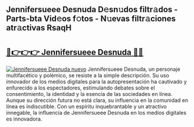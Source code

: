 ## Jennifersueee Desnuda D𝚎sn𝚞dos filtr𝚊dos - Parts-bta Vid𝚎os f𝚘tos - N𝚞evas filtr𝚊ciones atr𝚊ctivas RsaqH

# <h2><a href="http://mb82g4s.tromn.icu/?c=Jennifersueee+Desnuda">🔗👉👉👉 Jennifersueee Desnuda 🔗🔗</a></h2>

[![Jennifersueee Desnuda nuevo](https://i.imgur.com/pEAQMta.gif)](http://mb82g4s.tromn.icu/?c=Jennifersueee+Desnuda)
Jennifersueee Desnuda, un personaje multifacético y polémico, se resiste a la simple descripción. Su uso innovador de los medios digitales para la autopresentación ha cautivado y enfurecido a los espectadores, estimulando debates sobre el consentimiento, la identidad y la esencia de las sociedades en línea. Aunque su dirección futura no está clara, su influencia en la comunidad en línea es indiscutible. Con un espíritu inquebrantable y un atractivo innegable, la influencia de Jennifersueee Desnuda en los medios digitales es innovadora.
